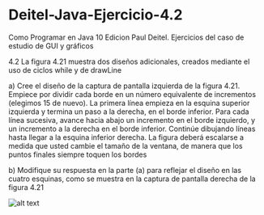 # Deitel-Java-Ejercicio-4.2
Como Programar en Java 10 Edicion Paul Deitel. Ejercicios del caso de estudio de GUI y gráficos

4.2 La figura 4.21 muestra dos diseños adicionales, creados mediante el uso de ciclos while y de
drawLine

a) Cree el diseño de la captura de pantalla izquierda de la figura 4.21. Empiece por dividir cada borde en un número equivalente de incrementos (elegimos 15 de nuevo). La primera línea empieza en la esquina superior izquierda y termina un paso a la derecha, en el borde inferior. Para cada línea sucesiva, avance hacia abajo un incremento en el borde izquierdo, y un incremento a la derecha en el borde inferior. Continúe dibujando líneas hasta llegar a la esquina inferior derecha. La figura deberá escalarse a medida que usted cambie el tamaño de la ventana, de manera que los puntos finales siempre toquen los bordes

b) Modifique su respuesta en la parte (a) para reflejar el diseño en las cuatro esquinas, como se muestra en la captura de pantalla derecha de la figura 4.21

![alt text](https://i.stack.imgur.com/swZXA.png)

